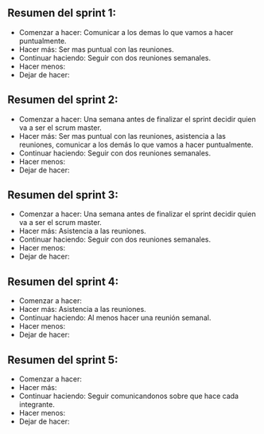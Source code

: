 ## Resumen del sprint 1:
- Comenzar a hacer: Comunicar a los demas lo que vamos a hacer puntualmente.
- Hacer más: Ser mas puntual con las reuniones.
- Continuar haciendo: Seguir con dos reuniones semanales.
- Hacer menos:
- Dejar de hacer:

## Resumen del sprint 2:
- Comenzar a hacer: Una semana antes de finalizar el sprint decidir quien va a ser el scrum master.
- Hacer más: Ser mas puntual con las reuniones, asistencia a las reuniones, comunicar a los demás lo que vamos a hacer puntualmente.
- Continuar haciendo: Seguir con dos reuniones semanales.
- Hacer menos:
- Dejar de hacer:

## Resumen del sprint 3:
- Comenzar a hacer: Una semana antes de finalizar el sprint decidir quien va a ser el scrum master.
- Hacer más: Asistencia a las reuniones.
- Continuar haciendo: Seguir con dos reuniones semanales.
- Hacer menos:
- Dejar de hacer:

## Resumen del sprint 4:
- Comenzar a hacer:
- Hacer más: Asistencia a las reuniones.
- Continuar haciendo: Al menos hacer una reunión semanal.
- Hacer menos:
- Dejar de hacer:

## Resumen del sprint 5:
- Comenzar a hacer: 
- Hacer más: 
- Continuar haciendo: Seguir comunicandonos sobre que hace cada integrante.
- Hacer menos:
- Dejar de hacer: